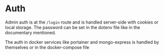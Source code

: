 # Auth

Admin auth is at the `/login` route and is handled server-side with cookies or local storage. The password can be set in the dotenv file like in the documentary mentioned.

The auth in docker services like portainer and mongo-express is handled by themselves or in the docker-compose file
